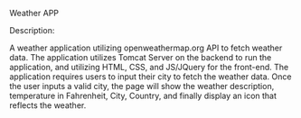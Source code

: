 Weather APP

Description:

A weather application utilizing openweathermap.org API to fetch weather data. The application utilizes Tomcat Server on the backend to run the application, and utilizing HTML,
CSS, and JS/JQuery for the front-end. The application requires users to input their city to fetch the weather data. Once the user inputs a valid city, the page will show the
weather description, temperature in Fahrenheit, City, Country, and finally display an icon that reflects the weather. 
